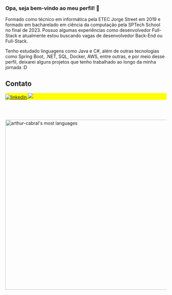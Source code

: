 ### Opa, seja bem-vindo ao meu perfil! 👋

<!--
**arthur-cabral/arthur-cabral** is a ✨ _special_ ✨ repository because its `README.md` (this file) appears on your GitHub profile.

Here are some ideas to get you started:

- 🔭 I’m currently working on ...
- 🌱 I’m currently learning ...
- 👯 I’m looking to collaborate on ...
- 🤔 I’m looking for help with ...
- 💬 Ask me about ...
- 📫 How to reach me: ...
- 😄 Pronouns: ...
- ⚡ Fun fact: ...
-->

Formado como técnico em informática pela ETEC Jorge Street em 2019 e formado em bacharelado em ciência da computação pela SPTech School no final de 2023. 
Possuo algumas experiências como desenvolvedor Full-Stack e atualmente estou buscando vagas de desenvolvedor Back-End ou Full-Stack.

Tenho estudado linguagens como Java e C#, além de outras tecnologias como Spring Boot, .NET, SQL, Docker, AWS, entre outras, e por meio desse perfil, deixarei alguns projetos que tenho trabalhado ao longo da minha jornada :D

## Contato

<p align="left" style="background:yellow">
<a href="https://www.linkedin.com/in/arthur-cabral-de-souza-martins/" target="_blank">
  <img align="center" src="https://img.shields.io/badge/-arthur-cabral-05122A?style=flat&logo=linkedin" alt="linkedin"/>
</a>
<a href = "mailto:arthurmartins10052002@gmail.com" target="_blank">
  <img loading="lazy" src="https://img.shields.io/badge/Gmail-D14836?style=for-the-badge&logo=gmail&logoColor=white"/>
</a>
</p>
<br>
<br>

<p align="left">
<img width="530em" src="https://github-readme-stats.vercel.app/api/top-langs/?username=arthur-cabral&layout=compact&theme=vision-friendly-dark" alt="arthur-cabral's most languages"/>
</p>
